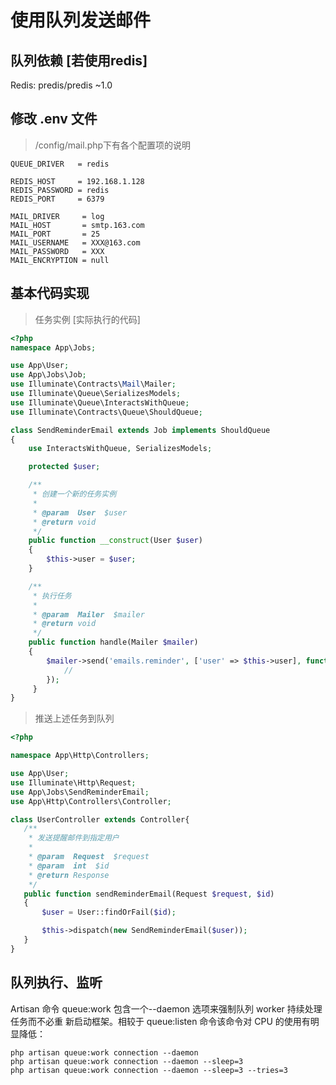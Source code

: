 # 使用队列发送邮件
## 队列依赖 [若使用redis]
Redis: predis/predis ~1.0

## 修改 .env 文件
> /config/mail.php下有各个配置项的说明

    QUEUE_DRIVER   = redis

    REDIS_HOST     = 192.168.1.128
    REDIS_PASSWORD = redis
    REDIS_PORT     = 6379

    MAIL_DRIVER     = log
    MAIL_HOST       = smtp.163.com
    MAIL_PORT       = 25
    MAIL_USERNAME   = XXX@163.com
    MAIL_PASSWORD   = XXX
    MAIL_ENCRYPTION = null

## 基本代码实现
> 任务实例 [实际执行的代码]

```php
<?php
namespace App\Jobs;

use App\User;
use App\Jobs\Job;
use Illuminate\Contracts\Mail\Mailer;
use Illuminate\Queue\SerializesModels;
use Illuminate\Queue\InteractsWithQueue;
use Illuminate\Contracts\Queue\ShouldQueue;

class SendReminderEmail extends Job implements ShouldQueue
{
    use InteractsWithQueue, SerializesModels;

    protected $user;

    /**
     * 创建一个新的任务实例
     *
     * @param  User  $user
     * @return void
     */
    public function __construct(User $user)
    {
        $this->user = $user;
    }

    /**
     * 执行任务
     *
     * @param  Mailer  $mailer
     * @return void
     */
    public function handle(Mailer $mailer)
    {
        $mailer->send('emails.reminder', ['user' => $this->user], function ($m) {
            //
        });
     }
}

```
> 推送上述任务到队列

```php
<?php

namespace App\Http\Controllers;

use App\User;
use Illuminate\Http\Request;
use App\Jobs\SendReminderEmail;
use App\Http\Controllers\Controller;

class UserController extends Controller{
   /**
    * 发送提醒邮件到指定用户
    *
    * @param  Request  $request
    * @param  int  $id
    * @return Response
    */
   public function sendReminderEmail(Request $request, $id)
   {
       $user = User::findOrFail($id);

       $this->dispatch(new SendReminderEmail($user));
   }
}
```

## 队列执行、监听
Artisan 命令 queue:work 包含一个--daemon 选项来强制队列 worker 持续处理任务而不必重
新启动框架。相较于 queue:listen 命令该命令对 CPU 的使用有明显降低：

    php artisan queue:work connection --daemon
    php artisan queue:work connection --daemon --sleep=3
    php artisan queue:work connection --daemon --sleep=3 --tries=3
